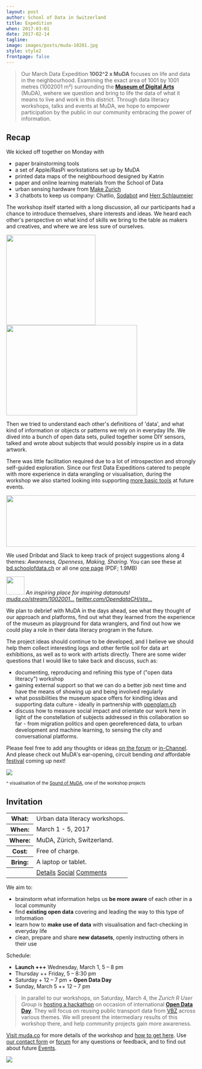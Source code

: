 ```yaml
---
layout: post
author: School of Data in Switzerland
title: Expedition
when: 2017-03-01
date: 2017-02-14
tagline:
image: images/posts/muda-10201.jpg
style: style2
frontpage: false
---
```


> Our March Data Expedition **1002^2 x MuDA** focuses on life and data in the neighbourhood. Examining the exact area of 1001 by 1001 metres (1002001 m²) surrounding the **[Museum of Digital Arts](http://muda.co/)** (MuDA), wehere we question and bring to life the data of what it means to live and work in this district. Through data literacy workshops, talks and events at MuDA, we hope to empower participation by the public in our community embracing the power of information.

<h2>Recap</h2>

<p>We kicked off together on Monday with </p>

<ul>
<li>paper brainstorming tools</li>
<li>a set of Apple/RasPi workstations set up by MuDA</li>
<li>printed data maps of the neighbourhood designed by Katrin</li>
<li>paper and online learning materials from the School of Data</li>
<li>urban sensing hardware from <a href="https://forum.schoolofdata.ch/t/3-4-2-make-zurich-2017/173">Make Zurich</a>
</li>
<li>3 chatbots to keep us company: Chatlio, <a href="https://forum.schoolofdata.ch/t/introducing-sodabotnik/87">Sodabot</a> and <a href="https://github.com/schoolofdata-ch/schlaumeier">Herr Schlaumeier</a>
</li>
</ul>

<p>The workshop itself started with a long discussion, all our participants had a chance to introduce themselves, share interests and ideas. We heard each other's perspective on what kind of skills we bring to the table as makers and creatives, and where we are less sure of ourselves. </p>

<p><img src="https://forum.schoolofdata.ch/uploads/default/original/1X/3e463ee3c18e15c954193030d80b2de745c87a20.jpg" height="240" width="237"><img src="https://forum.schoolofdata.ch/uploads/default/optimized/1X/0480caf3a45b019b361ed27dee5761dd2cb5d352_1_348x240.jpg" height="240" width="348"></p>

<p>Then we tried to understand each other's definitions of 'data', and what kind of information or objects or patterns we rely on in everyday life. We dived into a bunch of open data sets, pulled together some DIY sensors, talked and wrote about subjects that would possibly inspire us in a data artwork. </p>

<p>There was little facilitation required due to a lot of introspection and strongly self-guided exploration. Since our first Data Expeditions catered to people with more experience in data wrangling or visualisation, during the workshop we also started looking into supporting <a href="https://forum.schoolofdata.ch/t/what-tools-do-we-use-for-data-wrangling/202">more basic tools</a> at future events.</p>

<p><img src="https://forum.schoolofdata.ch/uploads/default/optimized/1X/e53a48597aa375fed5249c3f112df14797d58e79_1_690x137.png" width="690" height="137"></p>

<p>We used Dribdat and Slack to keep track of project suggestions along 4 themes: <em>Awareness, Openness, Making, Sharing</em>. You can see these at <a href="http://bd.schoolofdata.ch/event/1">bd.schoolofdata.ch</a> or all one <a href="http://soda.camp/workshops/2017/1002001/dribdat/dribdat-all-projects.pdf">one page</a> (PDF; 1.9MB)</p>

<i class="onebox twitterstatus"><a href="https://twitter.com/oiioiioioiiioio/status/837421831162331136"><img src="https://pbs.twimg.com/profile_images/602479456670896128/CYmiFmE0_normal.png" class="thumbnail" width="48" height="48"></a>
An inspiring place for inspiring datanauts! <a href="http://muda.co/stream/1002001.php">muda.co/stream/1002001…</a> <a href="https://twitter.com/OpendataCH/status/837404126589898752">twitter.com/OpendataCH/sta…</a></i>

<p>We plan to debrief with MuDA in the days ahead, see what they thought of our approach and platforms, find out what they learned from the experience of the museum as playground for data wranglers, and find out how we could play a role in their data literacy program in the future. </p>

<p>The project ideas should continue to be developed, and I believe we should help them collect interesting logs and other fertile soil for data art exhibitions, as well as to work with artists directly. There are some wider questions that I would like to take back and discuss, such as:</p>

<ul>
<li>documenting, reproducing and refining this type of ("open data literacy") workshop</li>
<li>gaining external support so that we can do a better job next time and have the means of showing up and being involved regularly </li>
<li>what possibilities the museum space offers for kindling ideas and supporting data culture - ideally in partnership with <a href="http://glam.opendata.ch">openglam.ch</a> </li>
<li>discuss how to measure social impact and orientate our work here in light of the constellation of subjects addressed in this collaboration so far - from migration politics and open georeferenced data, to urban development and machine learning, to sensing the city and conversational platforms.</li>
</ul>

<p>Please feel free to add any thoughts or ideas <a href="https://forum.schoolofdata.ch/t/1-5-3-1001-2-muda/203/4">on the forum</a> or <a href="http://so-thirsty.herokuapp.com">in-Channel</a>. And please check out MuDA's ear-opening, circuit bending <em>and</em> affordable <a href="http://zurichmodular.ch/">festival</a> coming up next!</p>

<p><a href="http://bd.schoolofdata.ch/project/20"><img src="http://soda.camp/workshops/2017/1002001/sound/ttn-sound.png"></a></p>
<small>^ visualisation of the <a href="http://bd.schoolofdata.ch/project/20">Sound of MuDA</a>, one of the workshop projects</small>

<h2>Invitation</h2>

<table>
<tr><th>What:</th><td>Urban data literacy workshops.</td></tr>
<tr><th>When:</th><td>March 1 - 5, 2017</td></tr>
<tr><th>Where:</th><td>MuDA, Zürich, Switzerland.</td></tr>
<tr><th>Cost:</th><td>Free of charge.</td></tr>
<tr><th>Bring:</th><td>A laptop or tablet.</td></tr>
<tr><th></th><td><a href="http://muda.co/stream/1002001.php" class="button special">Details</a>&nbsp;<a href="https://www.facebook.com/events/157349754768822/#" class="button special">Social</a>&nbsp;<a href="https://forum.schoolofdata.ch/t/1-5-3-i-o-ii-o-i/203" class="button special">Comments</a></td></tr>
</table>

We aim to:

- brainstorm what information helps us __be more aware__ of each other in a local community
- find __existing open data__ covering and leading the way to this type of information
- learn how to __make use of data__ with visualisation and fact-checking in everyday life
- clean, prepare and share __new datasets__, openly instructing others in their use

Schedule:

- **Launch +++** Wednesday, March 1, 5 – 8 pm
- Thursday ++ Friday, 5 – 8:30 pm
- Saturday + 12 – 7 pm + **Open Data Day**
- Sunday, March 5 ++ 12 – 7 pm

> In parallel to our workshops, on Saturday, March 4, the *Zurich R User Group* is [hosting a hackathon](http://zurich-r-user-group.github.io/hackathon.html) on occasion of international **[Open Data Day](http://opendataday.org/)**. They will focus on reusing public transport data from [VBZ](https://www.stadt-zuerich.ch/vbz/en/index.html) across various themes. We will present the intermediary results of this workshop there, and help community projects gain more awareness.

[Visit muda.co](http://muda.co/stream/1002001.php) for more details of the workshop and [how to get here](http://muda.co/info/). Use [our contact form](http://schoolofdata.ch#contact) or [forum](https://forum.schoolofdata.ch/) for any questions or feedback, and to find out about future [Events](https://forum.schoolofdata.ch/c/events).

![](http://muda.co/stream/img/10201_muda.jpg)
